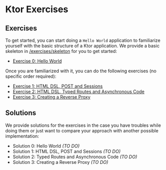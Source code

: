 # Ktor Exercises

## Exercises

To get started, you can start doing a `Hello World` application to familiarize yourself with the basic structure
of a Ktor application. We provide a basic skeleton in [/exercises/skeleton](/exercises/skeleton) for you to
get started:
 
* [Exercise 0: Hello World](/exercises/exercise0-hello-world.md)

Once you are familiarized with it, you can do the following exercises (no specific order required):

* [Exercise 1: HTML DSL, POST and Sessions](/exercises/exercise1.md)
* [Exercise 2: HTML DSL, Typed Routes and Asynchronous Code](/exercises/exercise2.md)
* [Exercise 3: Creating a Reverse Proxy](/exercises/exercise3.md)

## Solutions

We provide solutions for the exercises in the case you have troubles while doing them or just want
to compare your approach with another possible implementation:  

* Solution 0: Hello World *(TO DO)*
* Solution 1: HTML DSL, POST and Sessions *(TO DO)*
* Solution 2: Typed Routes and Asynchronous Code *(TO DO)*
* Solution 3: Creating a Reverse Proxy *(TO DO)*
